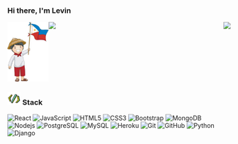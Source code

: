 ### Hi there, I'm Levin 

<div align="center">
  <div style="display: flex; flex-direction: row;">
    <img src="readme%20pics/pinoy-ako.jpg" height="135px"/>
  <img src="https://github-readme-stats.vercel.app/api?username=vbatallones&theme=gruvbox&show_icons=true&hide=stars,issues&count_private=true&hide_border=true&line_height=30" width="400px"/>
<img src="https://github-readme-stats.vercel.app/api/top-langs/?username=vbatallones&layout=compact&theme=gruvbox&hide_border=true"/>

  </div>
</div>

<h3> <img src="readme%20pics/code.gif" width="30px" height="30px"/> Stack </h3>

![React](https://img.shields.io/badge/-ReactJS-black?style=flat-square&logo=react)
![JavaScript](https://img.shields.io/badge/-JavaScript-black?style=flat-square&logo=javascript)
![HTML5](https://img.shields.io/badge/-HTML5-black?style=flat-square&logo=html5)
![CSS3](https://img.shields.io/badge/-CSS3-black?style=flat-square&logo=css3&logoColor=1572B6)
![Bootstrap](https://img.shields.io/badge/-Bootstrap-black?style=flat-square&logo=bootstrap&logoColor=563D7C)
![MongoDB](https://img.shields.io/badge/-MongoDB-black?style=flat-square&logo=mongodb&logoColor=47A248)
![Nodejs](https://img.shields.io/badge/-Nodejs-black?style=flat-square&logo=Node.js)
![PostgreSQL](https://img.shields.io/badge/-PostgreSQL-black?style=flat-square&logo=postgresql)
![MySQL](https://img.shields.io/badge/-MySQL-black?style=flat-square&logo=mysql)
![Heroku](https://img.shields.io/badge/-Heroku-black?style=flat-square&logo=heroku)
![Git](https://img.shields.io/badge/-Git-black?style=flat-square&logo=git)
![GitHub](https://img.shields.io/badge/-GitHub-181717?style=flat-square&logo=github)
![Python](https://img.shields.io/badge/-Python-black?style=flat-square&logo=Python)
![Django](https://img.shields.io/badge/-Django-black?style=flat-square&logo=Django)

<!--
**vbatallones/vbatallones** is a ✨ _special_ ✨ repository because its `README.md` (this file) appears on your GitHub profile.

Here are some ideas to get you started:

- 🔭 I’m currently working on ...
- 🌱 I’m currently learning ...
- 👯 I’m looking to collaborate on ...
- 🤔 I’m looking for help with ...
- 💬 Ask me about ...
- 📫 How to reach me: ...
- 😄 Pronouns: ...
- ⚡ Fun fact: ...
-->


